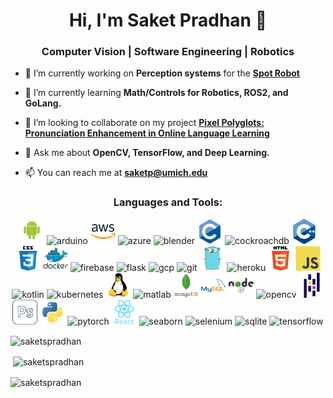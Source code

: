 <h1 align="center">Hi, I'm Saket Pradhan 👋</h1>
<h3 align="center">Computer Vision | Software Engineering | Robotics</h3>


- 🔭 I’m currently working on **Perception systems** for the **[Spot Robot](https://bostondynamics.com/products/spot/)**

- 🌱 I’m currently learning **Math/Controls for Robotics, ROS2, and GoLang.**

- 👯 I’m looking to collaborate on my project **[Pixel Polyglots: Pronunciation Enhancement in Online Language Learning](https://github.com/Saketspradhan/EECS-504-F23)**

<!-- - 🤝 I’m looking for help with [Autonomous Vehicle Steering](https://github.com/Saketspradhan/Autonomous-Vehicle-Steering-using-YOLO-4) -->

- 💬 Ask me about **OpenCV, TensorFlow, and Deep Learning.**

- 📫 You can reach me at **saketp@umich.edu**

<be>

<h3 align="center">Languages and Tools:</h3>
<p align="center"> <a> <img src="https://raw.githubusercontent.com/devicons/devicon/master/icons/android/android-original-wordmark.svg" alt="android" width="40" height="40"/> </a> <a> <img src="https://cdn.worldvectorlogo.com/logos/arduino-1.svg" alt="arduino" width="40" height="40"/> </a> <a> <img src="https://raw.githubusercontent.com/devicons/devicon/master/icons/amazonwebservices/amazonwebservices-original-wordmark.svg" alt="aws" width="40" height="40"/> </a> <a> <img src="https://www.vectorlogo.zone/logos/microsoft_azure/microsoft_azure-icon.svg" alt="azure" width="40" height="40"/> </a> <a> <img src="https://download.blender.org/branding/community/blender_community_badge_white.svg" alt="blender" width="40" height="40"/> </a> <a> <img src="https://raw.githubusercontent.com/devicons/devicon/master/icons/c/c-original.svg" alt="c" width="40" height="40"/> </a> <a> <img src="https://cdn.worldvectorlogo.com/logos/cockroachdb.svg" alt="cockroachdb" width="40" height="40"/> </a> <a> <img src="https://raw.githubusercontent.com/devicons/devicon/master/icons/cplusplus/cplusplus-original.svg" alt="cplusplus" width="40" height="40"/> </a> <img src="https://raw.githubusercontent.com/devicons/devicon/master/icons/css3/css3-original-wordmark.svg" alt="css3" width="40" height="40"/> </a> <a> <img src="https://raw.githubusercontent.com/devicons/devicon/master/icons/docker/docker-original-wordmark.svg" alt="docker" width="40" height="40"/> </a> <a> <img src="https://www.vectorlogo.zone/logos/firebase/firebase-icon.svg" alt="firebase" width="40" height="40"/> </a> <a> <img src="https://www.vectorlogo.zone/logos/pocoo_flask/pocoo_flask-icon.svg" alt="flask" width="40" height="40"/> </a> <a> <img src="https://www.vectorlogo.zone/logos/google_cloud/google_cloud-icon.svg" alt="gcp" width="40" height="40"/> </a> <a> <img src="https://www.vectorlogo.zone/logos/git-scm/git-scm-icon.svg" alt="git" width="40" height="40"/> </a> <a> <img src="https://raw.githubusercontent.com/devicons/devicon/master/icons/go/go-original.svg" alt="go" width="40" height="40"/> </a> <a> <img src="https://www.vectorlogo.zone/logos/heroku/heroku-icon.svg" alt="heroku" width="40" height="40"/> </a> <a> <img src="https://raw.githubusercontent.com/devicons/devicon/master/icons/html5/html5-original-wordmark.svg" alt="html5" width="40" height="40"/> </a> <a> <img src="https://raw.githubusercontent.com/devicons/devicon/master/icons/javascript/javascript-original.svg" alt="javascript" width="40" height="40"/> </a> <a> <img src="https://www.vectorlogo.zone/logos/kotlinlang/kotlinlang-icon.svg" alt="kotlin" width="40" height="40"/> </a> <a> <img src="https://www.vectorlogo.zone/logos/kubernetes/kubernetes-icon.svg" alt="kubernetes" width="40" height="40"/> </a> <a> <img src="https://raw.githubusercontent.com/devicons/devicon/master/icons/linux/linux-original.svg" alt="linux" width="40" height="40"/> </a> <a> <img src="https://upload.wikimedia.org/wikipedia/commons/2/21/Matlab_Logo.png" alt="matlab" width="40" height="40"/> </a> <a> <img src="https://raw.githubusercontent.com/devicons/devicon/master/icons/mongodb/mongodb-original-wordmark.svg" alt="mongodb" width="40" height="40"/> </a> <a> <img src="https://raw.githubusercontent.com/devicons/devicon/master/icons/mysql/mysql-original-wordmark.svg" alt="mysql" width="40" height="40"/> </a> <a> <img src="https://raw.githubusercontent.com/devicons/devicon/master/icons/nodejs/nodejs-original-wordmark.svg" alt="nodejs" width="40" height="40"/> </a> <a> <img src="https://www.vectorlogo.zone/logos/opencv/opencv-icon.svg" alt="opencv" width="40" height="40"/> </a> <a> <img src="https://raw.githubusercontent.com/devicons/devicon/2ae2a900d2f041da66e950e4d48052658d850630/icons/pandas/pandas-original.svg" alt="pandas" width="40" height="40"/> </a> <a> <img src="https://raw.githubusercontent.com/devicons/devicon/master/icons/photoshop/photoshop-line.svg" alt="photoshop" width="40" height="40"/> </a> <a> <img src="https://raw.githubusercontent.com/devicons/devicon/master/icons/python/python-original.svg" alt="python" width="40" height="40"/> </a> <a> <img src="https://www.vectorlogo.zone/logos/pytorch/pytorch-icon.svg" alt="pytorch" width="40" height="40"/> </a> <a> <img src="https://raw.githubusercontent.com/devicons/devicon/master/icons/react/react-original-wordmark.svg" alt="react" width="40" height="40"/> </a> <a> <img src="https://seaborn.pydata.org/_images/logo-mark-lightbg.svg" alt="seaborn" width="40" height="40"/> </a> <a> <img src="https://raw.githubusercontent.com/detain/svg-logos/780f25886640cef088af994181646db2f6b1a3f8/svg/selenium-logo.svg" alt="selenium" width="40" height="40"/> </a> <a> <img src="https://www.vectorlogo.zone/logos/sqlite/sqlite-icon.svg" alt="sqlite" width="40" height="40"/> </a> <a> <img src="https://www.vectorlogo.zone/logos/tensorflow/tensorflow-icon.svg" alt="tensorflow" width="40" height="40"/> </a> </p>

<p><img align="center" src="https://github-readme-stats.vercel.app/api/top-langs?username=saketspradhan&show_icons=true&locale=en&layout=compact" alt="saketspradhan" /></p>

<p>&nbsp;<img align="center" src="https://github-readme-stats.vercel.app/api?username=saketspradhan&show_icons=true&locale=en" alt="saketspradhan" /></p>

<p><img align="center" src="https://github-readme-streak-stats.herokuapp.com/?user=saketspradhan&" alt="saketspradhan" /></p>
